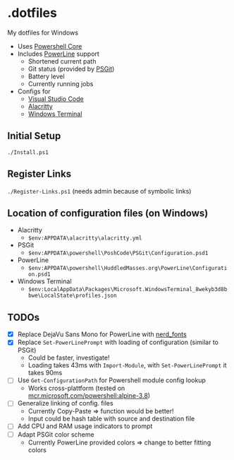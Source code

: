 # .dotfiles

My dotfiles for Windows

* Uses [Powershell Core](https://github.com/powershell/powershell)
* Includes [PowerLine](https://github.com/Jaykul/PowerLine) support
  * Shortened current path
  * Git status (provided by [PSGit](https://github.com/PoshCode/PSGit))
  * Battery level
  * Currently running jobs
* Configs for
  * [Visual Studio Code](https://github.com/Microsoft/vscode)
  * [Alacritty](https://github.com/jwilm/alacritty)
  * [Windows Terminal](https://github.com/Microsoft/Terminal)

## Initial Setup

`./Install.ps1`

## Register Links

`./Register-Links.ps1` (needs admin because of symbolic links)

## Location of configuration files (on Windows)

* Alacritty
  * `$env:APPDATA\alacritty\alacritty.yml`
* PSGit
  * `$env:APPDATA\powershell\PoshCode\PSGit\Configuration.psd1`
* PowerLine
  * `$env:APPDATA\powershell\HuddledMasses.org\PowerLine\Configuration.psd1`
* Windows Terminal
  * `$env:LocalAppData\Packages\Microsoft.WindowsTerminal_8wekyb3d8bbwe\LocalState\profiles.json`

## TODOs

* [x] Replace DejaVu Sans Mono for PowerLine with [nerd_fonts](https://github.com/ryanoasis/nerd-fonts)
* [x] Replace `Set-PowerLinePrompt` with loading of configuration (similar to PSGit)
  * Could be faster, investigate!
  * Loading takes 43ms with `Import-Module`, with `Set-PowerLinePrompt` it takes 90ms
* [ ] Use `Get-ConfigurationPath` for Powershell module config lookup
  * Works cross-plattform (tested on [mcr.microsoft.com/powershell:alpine-3.8](https://hub.docker.com/_/microsoft-powershell))
* [ ] Generalize linking of config. files
  * Currently Copy-Paste => function would be better!
  * Input could be hash table with source and destination file
* [ ] Add CPU and RAM usage indicators to prompt
* [ ] Adapt PSGit color scheme
  * Currently PowerLine provided colors => change to better fitting colors
